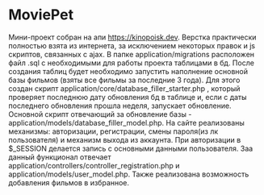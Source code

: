 # MoviePet
Мини-проект собран на апи https://kinopoisk.dev. Верстка практически полностью взята из интернета, за исключением некоторых правок и js скриптов, связанных с ajax. 
В папке application/migrations расположен файл .sql с необходимыми для работы проекта таблицами в бд. 
После создания таблиц будет необходимо запустить наполнение основной базы фильмов (взяты все фильмы за последние 3 года). Для этого создан скрипт application/core/database_filler_starter.php , который проверяет последнюю дату обновления бд в таблице и, если с даты последнего обновления прошла неделя, запускает обновление. Основной скрипт отвечающий за обновление базы - application/models/database_filler_model.php.
На сайте реализованы механизмы: авторизации, регистрации, смены пароля(из лк пользователя) и механизм выхода из аккаунта. При авторизации в $_SESSION делается запись с основными данными пользователя. Заа данный функционал отвечает application/controllers/controller_registration.php и application/models/user_model.php.
Также реализована возможность добавления фильмов в избранное.
